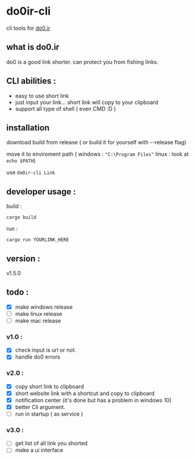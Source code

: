 # do0ir-cli
cli tools for [do0.ir](https://do0.ir)

## what is do0.ir
do0 is a good link shorter. can protect you from fishing links.


## CLI abilities :
- easy to use short link
- just input your link... short link will copy to your clipboard
- support all type of shell ( even CMD :D )


## installation
download build from release ( or build it for yourself with --release flag)

move it to enviroment path ( windows : `"C:\Program Files"` linux : look at `echo $PATH`)

use `do0ir-cli Link `


## developer usage :

build :
```
cargo build
```

run :
```
cargo run YOURLINK_HERE
```


## version :
v1.5.0

## todo :
- [x] make windows release
- [ ] make linux release
- [ ] make mac release
### v1.0 :
- [x] check input is url or not.
- [x] handle do0 errors 
### v2.0 :
- [x] copy short link to clipboard
- [x] short website link with a shortcut and copy to clipboard
- [x] notification center (it's done but has a problem in windows 10)
- [x] better Cli argument.
- [ ] run in startup ( as service )

### v3.0 :
- [ ] get list of all link you shorted
- [ ] make a ui interface
